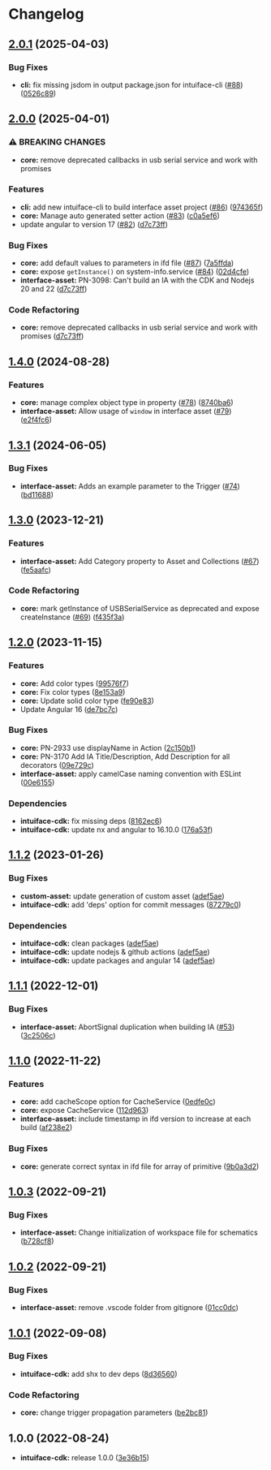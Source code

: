 # Changelog

## [2.0.1](https://github.com/intuiface/intuiface-cdk/compare/v2.0.0...v2.0.1) (2025-04-03)


### Bug Fixes

* **cli:** fix missing jsdom in output package.json for intuiface-cli ([#88](https://github.com/intuiface/intuiface-cdk/issues/88)) ([0526c89](https://github.com/intuiface/intuiface-cdk/commit/0526c8980306fad0f7242dc51aa0584bd2762d64))

## [2.0.0](https://github.com/intuiface/intuiface-cdk/compare/v1.4.0...v2.0.0) (2025-04-01)


### ⚠ BREAKING CHANGES

* **core:** remove deprecated callbacks in usb serial service and work with promises

### Features

* **cli:** add new intuiface-cli to build interface asset project ([#86](https://github.com/intuiface/intuiface-cdk/issues/86)) ([974365f](https://github.com/intuiface/intuiface-cdk/commit/974365fedb45d16906adb111786dd214b6ec1287))
* **core:** Manage auto generated setter action ([#83](https://github.com/intuiface/intuiface-cdk/issues/83)) ([c0a5ef6](https://github.com/intuiface/intuiface-cdk/commit/c0a5ef6597513e1cc9a151eb70b13b9464659e17))
* update angular to version 17 ([#82](https://github.com/intuiface/intuiface-cdk/issues/82)) ([d7c73ff](https://github.com/intuiface/intuiface-cdk/commit/d7c73ff933f11421a30e3ef2b4cd9927905e1994))


### Bug Fixes

* **core:** add default values to parameters in ifd file ([#87](https://github.com/intuiface/intuiface-cdk/issues/87)) ([7a5ffda](https://github.com/intuiface/intuiface-cdk/commit/7a5ffda4da2d5b0c4beb072f7ed97685dd858a8c))
* **core:** expose `getInstance()` on system-info.service ([#84](https://github.com/intuiface/intuiface-cdk/issues/84)) ([02d4cfe](https://github.com/intuiface/intuiface-cdk/commit/02d4cfeee6797e040b89170d9159acdeb56ae87f))
* **interface-asset:** PN-3098: Can't build an IA with the CDK and Nodejs 20 and 22 ([d7c73ff](https://github.com/intuiface/intuiface-cdk/commit/d7c73ff933f11421a30e3ef2b4cd9927905e1994))


### Code Refactoring

* **core:** remove deprecated callbacks in usb serial service and work with promises ([d7c73ff](https://github.com/intuiface/intuiface-cdk/commit/d7c73ff933f11421a30e3ef2b4cd9927905e1994))

## [1.4.0](https://github.com/intuiface/intuiface-cdk/compare/v1.3.1...v1.4.0) (2024-08-28)


### Features

* **core:** manage complex object type in property ([#78](https://github.com/intuiface/intuiface-cdk/issues/78)) ([8740ba6](https://github.com/intuiface/intuiface-cdk/commit/8740ba61070c88240ed2098dae111f8cf1655079))
* **interface-asset:** Allow usage of `window` in interface asset ([#79](https://github.com/intuiface/intuiface-cdk/issues/79)) ([e2f4fc6](https://github.com/intuiface/intuiface-cdk/commit/e2f4fc6a00b2ae46a8c18d082a334c1b3651b72a))

## [1.3.1](https://github.com/intuiface/intuiface-cdk/compare/v1.3.0...v1.3.1) (2024-06-05)


### Bug Fixes

* **interface-asset:** Adds an example parameter to the Trigger ([#74](https://github.com/intuiface/intuiface-cdk/issues/74)) ([bd11688](https://github.com/intuiface/intuiface-cdk/commit/bd11688b68e2f01f4a7a33bd17629d7f5cbf8b77))

## [1.3.0](https://github.com/intuiface/intuiface-cdk/compare/v1.2.0...v1.3.0) (2023-12-21)


### Features

* **interface-asset:** Add Category property to Asset and Collections ([#67](https://github.com/intuiface/intuiface-cdk/issues/67)) ([fe5aafc](https://github.com/intuiface/intuiface-cdk/commit/fe5aafc87ad3301ca4b4e456645e98e2b0395b8f))


### Code Refactoring

* **core:** mark getInstance of USBSerialService as deprecated and expose createInstance ([#69](https://github.com/intuiface/intuiface-cdk/issues/69)) ([f435f3a](https://github.com/intuiface/intuiface-cdk/commit/f435f3ad3fb0a30a824dfa23e6cf71eae1cac362))

## [1.2.0](https://github.com/intuiface/intuiface-cdk/compare/v1.1.2...v1.2.0) (2023-11-15)


### Features

* **core:** Add color types ([99576f7](https://github.com/intuiface/intuiface-cdk/commit/99576f781e45897bfa1ea2bb1c9e2a31e80140de))
* **core:** Fix color types ([8e153a9](https://github.com/intuiface/intuiface-cdk/commit/8e153a9ef0facc6bc928f53b092be732ceed8088))
* **core:** Update solid color type ([fe90e83](https://github.com/intuiface/intuiface-cdk/commit/fe90e83edea790d279a8807e15a1af6183c475d4))
* Update Angular 16 ([de7bc7c](https://github.com/intuiface/intuiface-cdk/commit/de7bc7c92dccf96b1dac013ce68a11b11f970ffb))


### Bug Fixes

* **core:** PN-2933 use displayName in Action ([2c150b1](https://github.com/intuiface/intuiface-cdk/commit/2c150b125919236eee3eab98253c88961fd6adca))
* **core:** PN-3170 Add IA Title/Description, Add Description for all decorators ([09e729c](https://github.com/intuiface/intuiface-cdk/commit/09e729ce65fcb202c89cc968ab09949ea8cf7427))
* **interface-asset:** apply camelCase naming convention with ESLint ([00e6155](https://github.com/intuiface/intuiface-cdk/commit/00e6155682b1ca31066a110c4919212b423dd890))


### Dependencies

* **intuiface-cdk:** fix missing deps ([8162ec6](https://github.com/intuiface/intuiface-cdk/commit/8162ec6d5983241af875cf799978793f1afc6f6b))
* **intuiface-cdk:** update nx and angular to 16.10.0 ([176a53f](https://github.com/intuiface/intuiface-cdk/commit/176a53fde11e95038af2b0dfb5ca042c5f760f18))

## [1.1.2](https://github.com/intuiface/intuiface-cdk/compare/v1.1.1...v1.1.2) (2023-01-26)


### Bug Fixes

* **custom-asset:** update generation of custom asset ([adef5ae](https://github.com/intuiface/intuiface-cdk/commit/adef5ae748f701f39bcf4bfb372274e6c54437e6))
* **intuiface-cdk:** add 'deps' option for commit messages ([87279c0](https://github.com/intuiface/intuiface-cdk/commit/87279c0b7efe5cf9032114ebb4bc9114033252c2))


### Dependencies

* **intuiface-cdk:** clean packages ([adef5ae](https://github.com/intuiface/intuiface-cdk/commit/adef5ae748f701f39bcf4bfb372274e6c54437e6))
* **intuiface-cdk:** update nodejs & github actions ([adef5ae](https://github.com/intuiface/intuiface-cdk/commit/adef5ae748f701f39bcf4bfb372274e6c54437e6))
* **intuiface-cdk:** update packages and angular 14 ([adef5ae](https://github.com/intuiface/intuiface-cdk/commit/adef5ae748f701f39bcf4bfb372274e6c54437e6))

## [1.1.1](https://github.com/intuiface/intuiface-cdk/compare/v1.1.0...v1.1.1) (2022-12-01)


### Bug Fixes

* **interface-asset:** AbortSignal duplication when building IA ([#53](https://github.com/intuiface/intuiface-cdk/issues/53)) ([3c2506c](https://github.com/intuiface/intuiface-cdk/commit/3c2506c97d927293f772c57150fb52e8d334297d))

## [1.1.0](https://github.com/intuiface/intuiface-cdk/compare/v1.0.3...v1.1.0) (2022-11-22)


### Features

* **core:** add cacheScope option for CacheService ([0edfe0c](https://github.com/intuiface/intuiface-cdk/commit/0edfe0c990bc2e5bfe7a10ad914a4fad5cc2a8aa))
* **core:** expose CacheService ([112d963](https://github.com/intuiface/intuiface-cdk/commit/112d963309cb2ea2e8bc3e510911a471c5615c87))
* **interface-asset:** include timestamp in ifd version to increase at each build ([af238e2](https://github.com/intuiface/intuiface-cdk/commit/af238e2c1e740e54dc979e80a669c6b7792578b9))


### Bug Fixes

* **core:** generate correct syntax in ifd file for array of primitive ([9b0a3d2](https://github.com/intuiface/intuiface-cdk/commit/9b0a3d2fadc1f80041779c6c20331651cb4b4353))

## [1.0.3](https://github.com/intuiface/intuiface-cdk/compare/v1.0.2...v1.0.3) (2022-09-21)


### Bug Fixes

* **interface-asset:** Change initialization of workspace file for schematics ([b728cf8](https://github.com/intuiface/intuiface-cdk/commit/b728cf8343de7ef5e5c8c193cb9b3ab69bfb9421))

## [1.0.2](https://github.com/intuiface/intuiface-cdk/compare/v1.0.1...v1.0.2) (2022-09-21)


### Bug Fixes

* **interface-asset:** remove .vscode folder from gitignore ([01cc0dc](https://github.com/intuiface/intuiface-cdk/commit/01cc0dcc33292d81ef1245473f1a87270b9aa3f8))

## [1.0.1](https://github.com/intuiface/intuiface-cdk/compare/v1.0.0...v1.0.1) (2022-09-08)


### Bug Fixes

* **intuiface-cdk:** add shx to dev deps ([8d36560](https://github.com/intuiface/intuiface-cdk/commit/8d3656049a6db825435f5fa162797055f735c625))


### Code Refactoring

* **core:** change trigger propagation parameters ([be2bc81](https://github.com/intuiface/intuiface-cdk/commit/be2bc81747bf5b0acb081e3bae85b161663231df))

## 1.0.0 (2022-08-24)

* **intuiface-cdk:** release 1.0.0 ([3e36b15](https://github.com/intuiface/intuiface-cdk/commit/3e36b15b1126bf3a83bccf476416ed5b3f84973c))

